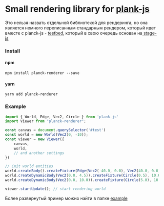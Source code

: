 # Small rendering library for [plank-js](https://github.com/shakiba/planck.js "plank-js")

Это нельзя назвать отдельной библиотекой для рендеринга, но она является немного переписанным стандарным рендером, который идет вместе с planck-js - [testbed](https://github.com/shakiba/planck.js/blob/master/testbed/index.js "testbed"), который в свою очередь основан на[ stage-js](https://github.com/shakiba/stage.js " stage-js")

### Install

#### npm
```
npm install planck-renderer --save
```

#### yarn
```
yarn add planck-renderer
```

### Example

```javascript
import { World, Edge, Vec2, Circle } from 'plank-js'
import Viewer from "planck-renderer";

const canvas = document.querySelector('#test')
const world = new World(Vec2(0, -10));
const viewer = new Viewer({
	canvas,
	world,
	// and another settings
})

// init world entities
world.createBody().createFixture(Edge(Vec2(-40.0, 0.0), Vec2(40.0, 0.0)));
world.createDynamicBody(Vec2(0.0, 4.5)).createFixture(Circle(0.5), 10.0);
world.createDynamicBody(Vec2(0.0, 10.0)).createFixture(Circle(5.0), 10.0);

viewer.startUpdate(); // start rendering world
```

Более развернутый пример можно найти в папке [example](https://github.com/RealPeha/planck-renderer/tree/master/example "example")

